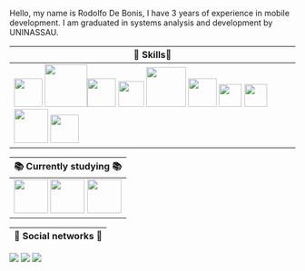 Hello, my name is Rodolfo De Bonis, I have 3 years of experience in mobile development.
I am graduated in systems analysis and development by UNINASSAU.

| 🚀  Skills🚀     |
|------------|
<img src="https://pbs.twimg.com/profile_images/1148952014036054016/xxv7lLvp_400x400.jpg" width="50"> <img src="https://www.itexto.com.br/devkico/wp-content/uploads/2016/04/angular-js_600x400.png" width="75"><img src="https://pbs.twimg.com/profile_images/1187814172307800064/MhnwJbxw_400x400.jpg" width="50"> <img src="https://www.codeplusinfo.com/wp-content/uploads/2020/02/react-native-logo-e1581157043920.png" width="45"> <img src="https://www.maistecnologia.com/wp-content/uploads/2012/06/android-log.jpg" width="70"> <img src="https://d2eip9sf3oo6c2.cloudfront.net/tags/images/000/000/256/full/nodejslogo.png" width="50"> <img src="https://i.pinimg.com/originals/12/5c/e0/125ce0baff3271761ca61843eccf7985.jpg" width="40"> <img src="https://appmasters.io/static/typescript-logo-26cc95f255ccb936d154b43614f61602.png" width="40"> <img src="https://blog.4linux.com.br/wp-content/uploads/2018/02/Curso-PHP-Completo-do-B%C3%A1sico-ao-Avan%C3%A7ado.png" width="60"> <img src="https://bognarjunior.files.wordpress.com/2018/01/1crcyaithv7aiqh1z93v99q.png?w=256" width="50">|

| 📚 Currently studying 📚      |
|------------|
<img src="https://i2.wp.com/blog.hariken.co/wp-content/uploads/2019/03/react-logo.png?ssl=1" width="60"> <img src="https://upload.wikimedia.org/wikipedia/commons/thumb/b/b2/Bootstrap_logo.svg/480px-Bootstrap_logo.svg.png" width="60"> <img src="https://cergntnu.files.wordpress.com/2016/10/web-ios-logo.jpg" width="60">|

| 📨 Social networks 📨       |
|------------|
<p align="left">
<a href="mailto:dev@rodolfodebonis.com.br" alt="Gmail">
<img src="https://img.shields.io/badge/-dev@rodolfodebonis.com.br-e34c41?style=flat-square&labelColor=e34c41&logo=gmail&logoColor=white&link=dev@rodolfodebonis.com.br" /></a>
  
<a href="https://www.linkedin.com/in/rodolfo-de-bonis/" alt="Linkedin">
<img src="https://img.shields.io/badge/-Rodolfo%20De%20Bonis-blue?style=flat-square&logo=Linkedin&logoColor=white&link=https://www.linkedin.com/in/rodolfo-de-bonis/" /></a>

<a href="https://twitter.com/RodolfoBonis" alt="Twitter">
<img src="https://img.shields.io/badge/-@RodolfoBonis-1ca0f1?style=flat-square&labelColor=1ca0f1&logo=twitter&logoColor=white&link=https://twitter.com/RodolfoBonis" /></a>
 </p>


<!--
**RodolfoBonis/RodolfoBonis** is a ✨ _special_ ✨ repository because its `README.md` (this file) appears on your GitHub profile.

Here are some ideas to get you started:

- 🔭 I’m currently working on ...
- 🌱 I’m currently learning ...
- 👯 I’m looking to collaborate on ...
- 🤔 I’m looking for help with ...
- 💬 Ask me about ...
- 📫 How to reach me: ...
- 😄 Pronouns: ...
- ⚡ Fun fact: ...
-->
